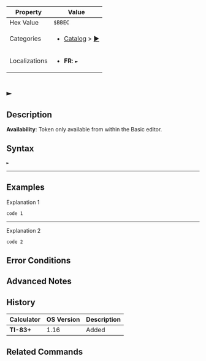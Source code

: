 | Property      | Value |
|---------------|-------|
| Hex Value     | `$BBEC`|
| Categories    | <ul><li>[Catalog](<../categories/Catalog.md>) > [►](<../categories/Catalog.md#►>)</li></ul> |
| Localizations | <ul><li><b>FR</b>: `►`</li></ul> |

# `►`

## Description



<b>Availability</b>: Token only available from within the Basic editor.

## Syntax
`►`

<hr>

## Examples

Explanation 1
```ti-basic
code 1
```
---
Explanation 2
```ti-basic
code 2
```

## Error Conditions


## Advanced Notes


## History
| Calculator | OS Version | Description |
|------------|------------|-------------|
| <b>TI-83+</b> | 1.16 | Added

## Related Commands

    